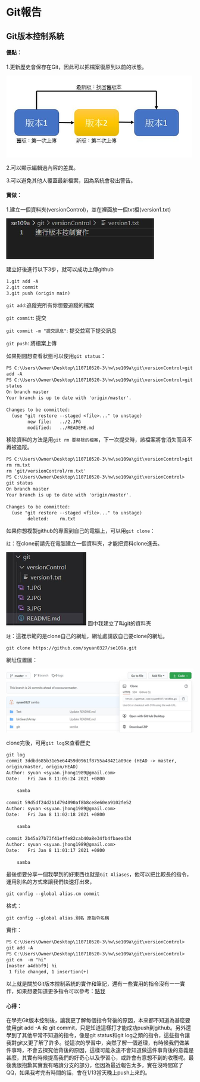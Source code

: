 # Git報告

## Git版本控制系統
#### 優點：

1.更新歷史會保存在Git，因此可以把檔案復原到以前的狀態。

<img src='https://github.com/syuan0327/se109a/blob/master/git/1.JPG'>

2.可以顯示編輯過內容的差異。

3.可以避免其他人覆蓋最新檔案，因為系統會發出警告。

#### 實做：

1.建立一個資料夾(versionControl)，並在裡面放一個txt檔(version1.txt)

<img src='https://github.com/syuan0327/se109a/blob/master/git/2.JPG'>

建立好後進行以下3步，就可以成功上傳github
```
1.git add -A
2.git commit 
3.git push (origin main)
```
`git add`:追蹤完所有你想要追蹤的檔案

`git commit`: 提交

`git commit -m "提交訊息"`: 提交並寫下提交訊息

`git push`: 將檔案上傳

如果期間想查看狀態可以使用`git status`：
```
PS C:\Users\Owner\Desktop\110710520-3\hw\se109a\git\versionControl>git add -A
PS C:\Users\Owner\Desktop\110710520-3\hw\se109a\git\versionControl>git status
On branch master
Your branch is up to date with 'origin/master'.

Changes to be committed:
  (use "git restore --staged <file>..." to unstage)
        new file:   ../2.JPG
        modified:   ../READEME.md
```
移除資料的方法是用`git rm 要移除的檔案`，下一次提交時，該檔案將會消失而且不再被追蹤。
```
PS C:\Users\Owner\Desktop\110710520-3\hw\se109a\git\versionControl>git rm rm.txt        
rm 'git/versionControl/rm.txt'
PS C:\Users\Owner\Desktop\110710520-3\hw\se109a\git\versionControl> git status
On branch master
Your branch is up to date with 'origin/master'.

Changes to be committed:
  (use "git restore --staged <file>..." to unstage)
        deleted:    rm.txt
```
如果你想複製github的專案到自己的電腦上，可以用`git clone`：

`註`：在clone前請先在電腦建立一個資料夾，才能把資料clone進去。

<img src='https://github.com/syuan0327/se109a/blob/master/git/4.JPG'>
圖中我建立了叫git的資料夾

`註`：這裡示範的是clone自己的網址，網址處請放自己要clone的網址。
```
git clone https://github.com/syuan0327/se109a.git
```
網址位置圖：

<img src='https://github.com/syuan0327/se109a/blob/master/git/3.JPG'>

clone完後，可用`git log`來查看歷史
```
git log
commit 3ddbd685b31e5e64459d0961f8755a48421a09ce (HEAD -> master, origin/master, origin/HEAD)
Author: syuan <syuan.jhong1989@gmail.com>
Date:   Fri Jan 8 11:05:24 2021 +0800

    samba

commit 59d5df24d2b1d794090af8b8ce8e60ea9102fe52
Author: syuan <syuan.jhong1989@gmail.com>
Date:   Fri Jan 8 11:02:18 2021 +0800

    samba

commit 2b45a27b73f41effe82cab40a8e34fb4fbaea434
Author: syuan <syuan.jhong1989@gmail.com>
Date:   Fri Jan 8 11:01:17 2021 +0800

    samba

```
最後想要分享一個我學到的好東西也就是`Git Aliases`，他可以把比較長的指令，運用別名的方式來讓我們快速打出來，
```
git config --global alias.cm commit
```
格式：
```
git config --global alias.別名 原指令名稱
```
實作：
```
PS C:\Users\Owner\Desktop\110710520-3\hw\se109a\git\versionControl> git add -A
PS C:\Users\Owner\Desktop\110710520-3\hw\se109a\git\versionControl> git cm  -m "hi"
[master a4dbbf9] hi
 1 file changed, 1 insertion(+)
```
以上就是關於Git版本控制系統的實作和筆記，還有一些實用的指令沒有一一實作，如果想要知道更多指令可以參考：[點我](https://git-scm.com/book/zh-tw/v2)

#### 心得：
在學完Git版本控制後，讓我更了解每個指令背後的原因，本來都不知道為甚麼要使用git add -A 和 git commit，只是知道這樣打才能成功push到github。另外還學到了其他平常不知道的指令，像是git status和git log之類的指令，這些指令讓我對git又更了解了許多。從這次的學習中，突然了解一個道理，有時候我們做某件事時，不會去探究他背後的原因，這樣可能永遠不會知道做這件事背後的意義是甚麼，其實有時候提高我們的好奇心以及學習心，或許會有意想不到的收穫呢。最後我很抱歉其實我有略讀分支的部分，但因為最近報告太多，實在沒時間寫了QQ，如果我考完有時間的話，會在1/13當天晚上push上來的。